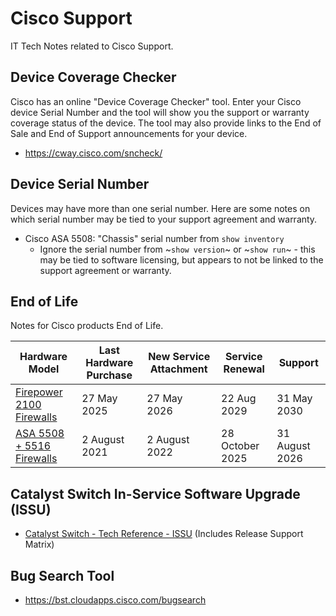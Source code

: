 # Cisco Support

IT Tech Notes related to Cisco Support.

## Device Coverage Checker

Cisco has an online "Device Coverage Checker" tool. Enter your Cisco device Serial Number and the tool will show you the support or warranty coverage status of the device. The tool may also provide links to the End of Sale and End of Support announcements for your device.

* https://cway.cisco.com/sncheck/

## Device Serial Number

Devices may have more than one serial number. Here are some notes on which serial number may be tied to your support agreement and warranty.

* Cisco ASA 5508: "Chassis" serial number from `show inventory`
  * Ignore the serial number from ~`show version`~ or ~`show run`~ - this may be tied to software licensing, but appears to not be linked to the support agreement or warranty.

## End of Life

Notes for Cisco products End of Life.

| Hardware Model                 | Last Hardware Purchase | New Service Attachment | Service Renewal | Support        |
|--------------------------------|------------------------|------------------------|-----------------|----------------|
| [Firepower 2100 Firewalls][2]  | 27 May 2025            | 27 May 2026            | 22 Aug 2029     | 31 May 2030    |
| [ASA 5508 + 5516 Firewalls][1] | 2 August 2021          | 2 August 2022          | 28 October 2025 | 31 August 2026 |

## Catalyst Switch In-Service Software Upgrade (ISSU)

* [Catalyst Switch - Tech Reference - ISSU][3] (Includes Release Support Matrix)

## Bug Search Tool

* https://bst.cloudapps.cisco.com/bugsearch

[1]: https://www.cisco.com/c/en/us/products/collateral/security/asa-5500-series-next-generation-firewalls/eos-eol-notice-c51-744798.html
[2]: https://www.cisco.com/c/en/us/products/collateral/security/firepower-ngfw/firepower-2100-series-sec-app-5-yr-sub-eol.html
[3]: https://www.cisco.com/c/en/us/td/docs/switches/lan/catalyst_standalones/b-in-service-software-upgrade-issu.html
